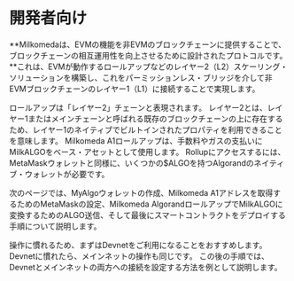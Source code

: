 # 開発者向け

**Milkomedaは、EVMの機能を非EVMのブロックチェーンに提供することで、ブロックチェーンの相互運用性を向上させるために設計されたプロトコルです。**これは、EVMが動作するロールアップなどのレイヤー2（L2）スケーリング・ソリューションを構築し、これをパーミッションレス・ブリッジを介して非EVMブロックチェーンのレイヤー1（L1）に接続することで実現します。

ロールアップは「レイヤー2」チェーンと表現されます。 レイヤー2とは、レイヤー1またはメインチェーンと呼ばれる既存のブロックチェーンの上に存在するため、レイヤー1のネイティブでビルトインされたプロパティを利用できることを意味します。 Milkomeda A1ロールアップは、手数料やガスの支払いにMilkALGOをベース・アセットとして使用します。 Rollupにアクセスするには、MetaMaskウォレットと同様に、いくつかの$ALGOを持つAlgorandのネイティブ・ウォレットが必要です。

次のページでは、MyAlgoウォレットの作成、Milkomeda A1アドレスを取得するためのMetaMaskの設定、Milkomeda AlgorandロールアップでMilkALGOに変換するためのALGO送信、そして最後にスマートコントラクトをデプロイする手順について説明します。

操作に慣れるため、まずはDevnetをご利用になることをおすすめします。 Devnetに慣れたら、メインネットの操作も同じです。 この後の手順では、Devnetとメインネットの両方への接続を設定する方法を例として説明します。
